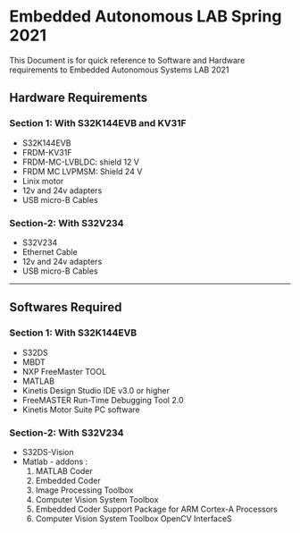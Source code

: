 # Embedded Autonomous LAB Spring 2021  
This Document is for quick reference to Software and Hardware requirements to Embedded Autonomous Systems LAB 2021
## Hardware Requirements  
###    Section 1: With S32K144EVB and KV31F
* S32K144EVB
* FRDM-KV31F
* FRDM-MC-LVBLDC: shield 12 V
* FRDM MC LVPMSM: Shield 24 V 
* Linix motor 
* 12v and 24v adapters
* USB micro-B Cables  
### Section-2: With S32V234
* S32V234 
* Ethernet Cable
* 12v and 24v adapters
* USB micro-B Cables  

---
## Softwares Required
### Section 1: With S32K144EVB
*   S32DS
*   MBDT
*   NXP FreeMaster TOOL
*   MATLAB
*   Kinetis Design Studio IDE v3.0 or higher
*   FreeMASTER Run-Time Debugging Tool 2.0
*   Kinetis Motor Suite PC software

### Section-2: With S32V234
*   S32DS-Vision
*   Matlab - addons :
    1.  MATLAB Coder
    1.  Embedded Coder
    1.  Image Processing Toolbox
    1.  Computer Vision System Toolbox
    1.  Embedded Coder Support Package for ARM Cortex-A Processors
    1.  Computer Vision System Toolbox OpenCV InterfaceS
